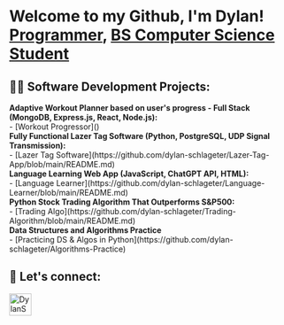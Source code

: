 <h1>Welcome to my Github, I'm Dylan! <br/><a href="https://github.com/dylan-schlageter">Programmer</a>, <a href="https://www.linkedin.com/in/dylan-schlageter/">BS Computer Science Student</a></h1>

<h2>👨‍💻 Software Development Projects:</h2>
<b>Adaptive Workout Planner based on user's progress - Full Stack (MongoDB, Express.js, React, Node.js):</b> <br>
        - [Workout Progressor]() <br>
<b>Fully Functional Lazer Tag Software (Python, PostgreSQL, UDP Signal Transmission):</b> <br>
        - [Lazer Tag Software](https://github.com/dylan-schlageter/Lazer-Tag-App/blob/main/README.md) <br>
<b>Language Learning Web App (JavaScript, ChatGPT API, HTML):</b> <br>
        - [Language Learner](https://github.com/dylan-schlageter/Language-Learner/blob/main/README.md) <br>
<b>Python Stock Trading Algorithm That Outperforms S&P500:</b> <br>
        - [Trading Algo](https://github.com/dylan-schlageter/Trading-Algorithm/blob/main/README.md) <br>
<b>Data Structures and Algorithms Practice</b> <br>
        - [Practicing DS & Algos in Python](https://github.com/dylan-schlageter/Algorithms-Practice) <br>


<h2> 🤳 Let's connect:</h2>

[<img align="left" alt="DylanSchlageter | LinkedIn" width="40px" src="https://cdn.jsdelivr.net/npm/simple-icons@v3/icons/linkedin.svg" />][linkedin]



[linkedin]: www.linkedin.com/in/dylan-schlageter



